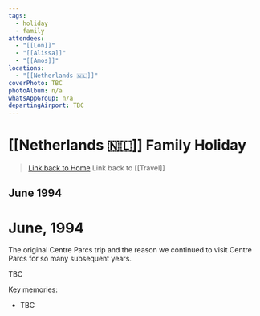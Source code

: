```yaml
---
tags:
  - holiday
  - family
attendees:
  - "[[Lon]]"
  - "[[Alissa]]"
  - "[[Amos]]"
locations:
  - "[[Netherlands 🇳🇱]]"
coverPhoto: TBC
photoAlbum: n/a
whatsAppGroup: n/a
departingAirport: TBC
---
```

# [[Netherlands 🇳🇱]] Family Holiday

> [Link back to Home](obsidian://open?vault=Personal%20Notes&file=000%20Index)
> Link back to [[Travel]]

## June 1994

# June, 1994

The original Centre Parcs trip and the reason we continued to visit Centre Parcs for so many subsequent years.

TBC

Key memories:
- TBC